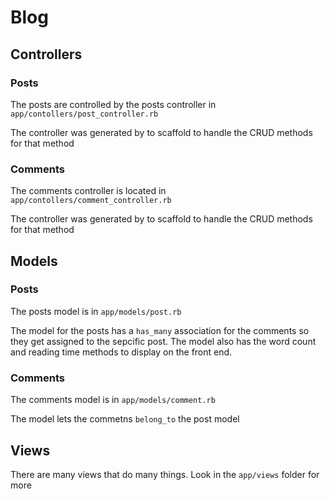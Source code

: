 # Blog

## Controllers

### Posts
The posts are controlled by the posts controller in `app/contollers/post_controller.rb`

The controller was generated by to scaffold to handle the CRUD methods for that method

### Comments
The comments controller is located in `app/contollers/comment_controller.rb`

The controller was generated by to scaffold to handle the CRUD methods for that method

## Models

### Posts
The posts model is in `app/models/post.rb`

The model for the posts has a `has_many` association for the comments so they get assigned to the  sepcific post. The model also has the word count and reading time methods to display on the front end.

### Comments
The comments model is in `app/models/comment.rb`

The model lets the commetns `belong_to` the post model

## Views
There are many views that do many things. Look in the `app/views` folder for more
